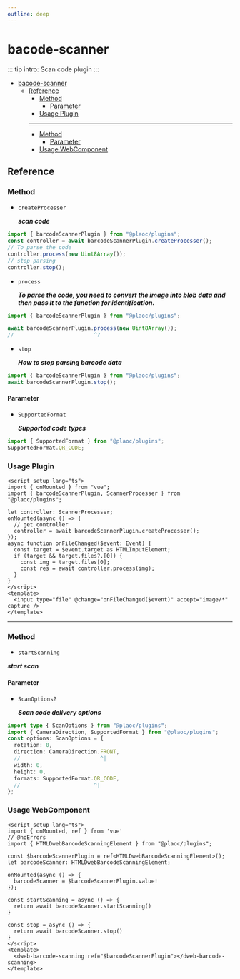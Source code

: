 ```yaml
---
outline: deep
---
```


# bacode-scanner

<Badges name="@plaoc/plugins" />
<Platform supports="iOS,Android" />

::: tip intro:
Scan code plugin
:::

- [bacode-scanner](#bacode-scanner)
  - [Reference](#reference)
    - [Method](#method)
      - [Parameter](#parameter)
    - [Usage Plugin](#usage-plugin)
    ***
    - [Method](#method-1)
      - [Parameter](#parameter-1)
    - [Usage WebComponent](#usage-webcomponent)

## Reference

### Method

- `createProcesser`

  **_scan code_**

```ts twoslash
import { barcodeScannerPlugin } from "@plaoc/plugins";
const controller = await barcodeScannerPlugin.createProcesser();
// To parse the code
controller.process(new Uint8Array());
// stop parsing
controller.stop();
```

- `process`

  **_To parse the code, you need to convert the image into blob data and then pass it to the function for identification._**

```ts twoslash
import { barcodeScannerPlugin } from "@plaoc/plugins";

await barcodeScannerPlugin.process(new Uint8Array());
//                         ^?
```

- `stop`

  **_How to stop parsing barcode data_**

```ts twoslash
import { barcodeScannerPlugin } from "@plaoc/plugins";
await barcodeScannerPlugin.stop();
```

#### Parameter

- `SupportedFormat`

  **_Supported code types_**

```ts twoslash
import { SupportedFormat } from "@plaoc/plugins";
SupportedFormat.QR_CODE;
```

### Usage Plugin

```vue twoslash
<script setup lang="ts">
import { onMounted } from "vue";
import { barcodeScannerPlugin, ScannerProcesser } from "@plaoc/plugins";

let controller: ScannerProcesser;
onMounted(async () => {
  // get controller
  controller = await barcodeScannerPlugin.createProcesser();
});
async function onFileChanged($event: Event) {
  const target = $event.target as HTMLInputElement;
  if (target && target.files?.[0]) {
    const img = target.files[0];
    const res = await controller.process(img);
  }
}
</script>
<template>
  <input type="file" @change="onFileChanged($event)" accept="image/*" capture />
</template>
```

---

### Method

- `startScanning`

**_start scan_**

#### Parameter

- `ScanOptions?`

  **_Scan code delivery options_**

```ts twoslash
import type { ScanOptions } from "@plaoc/plugins";
import { CameraDirection, SupportedFormat } from "@plaoc/plugins";
const options: ScanOptions = {
  rotation: 0,
  direction: CameraDirection.FRONT,
  //                         ^|
  width: 0,
  height: 0,
  formats: SupportedFormat.QR_CODE,
  //                       ^|
};
```

### Usage WebComponent

```vue twoslash
<script setup lang="ts">
import { onMounted, ref } from 'vue'
// @noErrors
import { HTMLDwebBarcodeScanningElement } from "@plaoc/plugins";

const $barcodeScannerPlugin = ref<HTMLDwebBarcodeScanningElement>();
let barcodeScanner: HTMLDwebBarcodeScanningElement;

onMounted(async () => {
  barcodeScanner = $barcodeScannerPlugin.value!
});

const startScanning = async () => {
  return await barcodeScanner.startScanning()
}

const stop = async () => {
  return await barcodeScanner.stop()
}
</script>
<template>
  <dweb-barcode-scanning ref="$barcodeScannerPlugin"></dweb-barcode-scanning>
</template>
```
